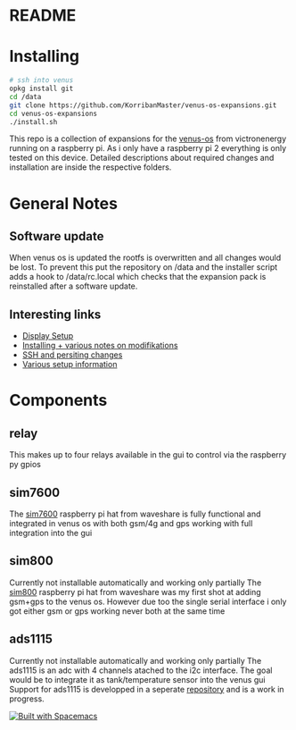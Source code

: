 # README

# Installing

``` bash
# ssh into venus
opkg install git
cd /data
git clone https://github.com/KorribanMaster/venus-os-expansions.git
cd venus-os-expansions
./install.sh
```

This repo is a collection of expansions for the [venus-os](https://github.com/KorribanMaster/venus) from victronenergy running on a raspberry pi. As i only have a raspberry pi 2 everything is only tested on this device.
Detailed descriptions about required changes and installation are inside the respective folders.

# General Notes 

## Software update
When venus os is updated the rootfs is overwritten and all changes would be lost. To prevent this put the repository on /data and the installer script adds a hook to /data/rc.local which checks that the expansion pack is reinstalled after a software update.

## Interesting links

* [Display Setup](https://github.com/kwindrem/RpiDisplaySetup)
* [Installing + various notes on modifikations](https://github.com/victronenergy/venus/wiki/raspberrypi-install-venus-image)
* [SSH and persiting changes](https://www.victronenergy.com/live/ccgx:root_access)
* [Various setup information](https://github.com/aaronsb/victronvenussupport)

# Components

## relay

This makes up to four relays available in the gui to control via the raspberry py gpios

## sim7600

The [sim7600](https://www.robotshop.com/de/de/4g-3g2ggsmgprsgnss-hat-fur-raspberry-pi-europa-so-w-asien-afrika.html)  raspberry pi hat from waveshare is fully functional and integrated in venus os with both gsm/4g and gps working with full integration into the gui

## sim800
Currently not installable automatically and working only partially
The [sim800](https://www.waveshare.com/wiki/SIM800C_GSM/GPRS_HAT) raspberry pi hat from waveshare was my first shot at adding gsm+gps to the venus os. However due too the single serial interface i only got either gsm or gps working never both at the same time

## ads1115

Currently not installable automatically and working only partially
The ads1115 is an adc with 4 channels atached to the i2c interface. The goal would be to integrate it as tank/temperature sensor into the venus gui
Support for ads1115 is developped in a seperate [repository](https://github.com/KorribanMaster/dbus-ads1115.git) and is a work in progress.



[![Built with Spacemacs](https://cdn.rawgit.com/syl20bnr/spacemacs/442d025779da2f62fc86c2082703697714db6514/assets/spacemacs-badge.svg)](http://spacemacs.org)
